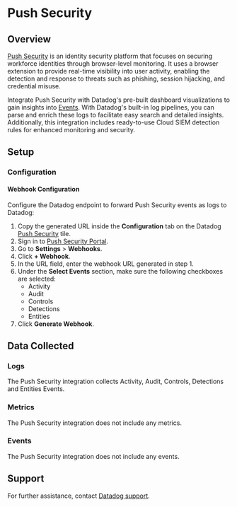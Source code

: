 # Push Security

## Overview

[Push Security][1] is an identity security platform that focuses on securing workforce identities through browser-level monitoring. It uses a browser extension to provide real-time visibility into user activity, enabling the detection and response to threats such as phishing, session hijacking, and credential misuse.

Integrate Push Security with Datadog's pre-built dashboard visualizations to gain insights into [Events][2]. With Datadog's built-in log pipelines, you can parse and enrich these logs to facilitate easy search and detailed insights. Additionally, this integration includes ready-to-use Cloud SIEM detection rules for enhanced monitoring and security.

## Setup

### Configuration

#### Webhook Configuration

Configure the Datadog endpoint to forward Push Security events as logs to Datadog:

1. Copy the generated URL inside the **Configuration** tab on the Datadog [Push Security][5] tile.
2. Sign in to [Push Security Portal][3].
3. Go to **Settings** > **Webhooks**.
4. Click **+ Webhook**.
5. In the URL field, enter the webhook URL generated in step 1.
6. Under the **Select Events** section, make sure the following checkboxes are selected:
    - Activity
    - Audit
    - Controls
    - Detections
    - Entities
7. Click **Generate Webhook**.

## Data Collected

### Logs
The Push Security integration collects Activity, Audit, Controls, Detections and Entities Events.

### Metrics

The Push Security integration does not include any metrics.

### Events

The Push Security integration does not include any events.

## Support

For further assistance, contact [Datadog support][4].

[1]: https://pushsecurity.com/
[2]: https://pushsecurity.redoc.ly/webhooks-v1#operation/account-event
[3]: http://login.pushsecurity.com/u/login
[4]: https://docs.datadoghq.com/help/
[5]: /integrations/push-security